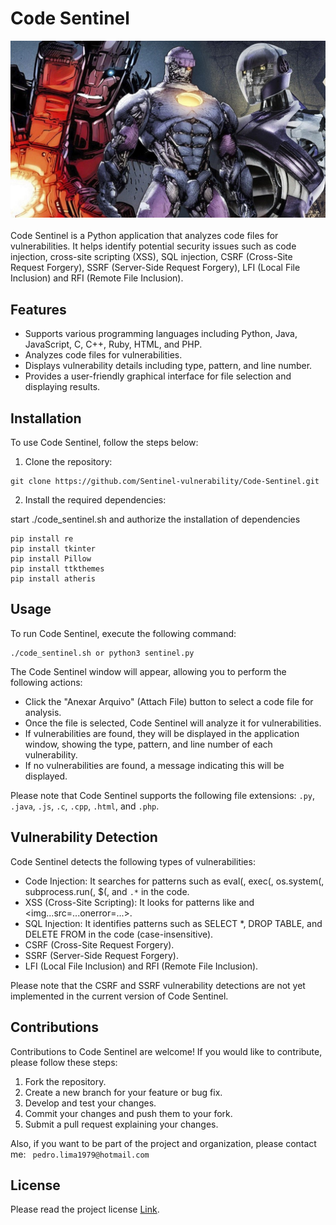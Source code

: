 # Code Sentinel
![Demonstration](./layout/img/the-sentinel.jpg)<br><br>
Code Sentinel is a Python application that analyzes code files for vulnerabilities. It helps identify potential security issues such as code injection, cross-site scripting (XSS), SQL injection, CSRF (Cross-Site Request Forgery), SSRF (Server-Side Request Forgery), LFI (Local File Inclusion) and RFI (Remote File Inclusion).

## Features
- Supports various programming languages including Python, Java, JavaScript, C, C++, Ruby, HTML, and PHP.
- Analyzes code files for vulnerabilities.
- Displays vulnerability details including type, pattern, and line number.
- Provides a user-friendly graphical interface for file selection and displaying results.

## Installation
To use Code Sentinel, follow the steps below:

1. Clone the repository:
```
git clone https://github.com/Sentinel-vulnerability/Code-Sentinel.git
```
2. Install the required dependencies:

start ./code_sentinel.sh and authorize the installation of dependencies

```
pip install re
pip install tkinter
pip install Pillow
pip install ttkthemes
pip install atheris
```
## Usage
To run Code Sentinel, execute the following command:
```
./code_sentinel.sh or python3 sentinel.py
```
The Code Sentinel window will appear, allowing you to perform the following actions:
- Click the "Anexar Arquivo" (Attach File) button to select a code file for analysis.
- Once the file is selected, Code Sentinel will analyze it for vulnerabilities.
- If vulnerabilities are found, they will be displayed in the application window, showing the type, pattern, and line number of each vulnerability.
- If no vulnerabilities are found, a message indicating this will be displayed.

Please note that Code Sentinel supports the following file extensions: `.py`, `.java`, `.js`, `.c`, `.cpp`, `.html`, and `.php`.

## Vulnerability Detection
Code Sentinel detects the following types of vulnerabilities:
- Code Injection: It searches for patterns such as eval(, exec(, os.system(, subprocess.run(, $(, and `.*` in the code.
- XSS (Cross-Site Scripting): It looks for patterns like <script>...</script> and <img...src=...onerror=...>.
- SQL Injection: It identifies patterns such as SELECT *, DROP TABLE, and DELETE FROM in the code (case-insensitive).
- CSRF (Cross-Site Request Forgery).
- SSRF (Server-Side Request Forgery).
- LFI (Local File Inclusion) and RFI (Remote File Inclusion).

Please note that the CSRF and SSRF vulnerability detections are not yet implemented in the current version of Code Sentinel.

## Contributions
Contributions to Code Sentinel are welcome! If you would like to contribute, please follow these steps:
1. Fork the repository.
2. Create a new branch for your feature or bug fix.
3. Develop and test your changes.
4. Commit your changes and push them to your fork.
5. Submit a pull request explaining your changes.

Also, if you want to be part of the project and organization, please contact me: ``` pedro.lima1979@hotmail.com```

## License
Please read the project license [Link](https://github.com/Sentinel-vulnerability/.github/blob/main/LICENSE.md).


